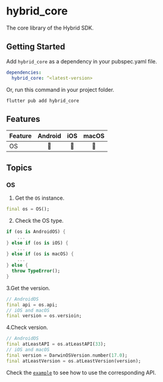 # hybrid_core

The core library of the Hybrid SDK.

## Getting Started

Add `hybrid_core` as a dependency in your pubspec.yaml file.

``` yaml
dependencies:
  hybrid_core: ^<latest-version>
```

Or, run this command in your project folder.

``` shell
flutter pub add hybrid_core
```

## Features

|Feature|Android|iOS|macOS|
|:-|:-:|:-:|:-:|
|OS|🙆|🙆|🙆|

## Topics

### OS

1. Get the `OS` instance.
``` Dart
final os = OS();
```
2. Check the OS type.
``` Dart
if (os is AndroidOS) {
    ...
} else if (os is iOS) {
    ...
} else if (os is macOS) {
    ...
} else {
  throw TypeError();
}
```
3.Get the version.
``` Dart
// AndroidOS
final api = os.api;
// iOS and macOS
final version = os.versioin;
```
4.Check version.
``` Dart
// AndroidOS
final atLeastAPI = os.atLeastAPI(33);
// iOS and macOS
final version = DarwinOSVersion.number(17.0);
final atLeastVersion = os.atLeastVersion(version);
```

Check the [`example`][1] to see how to use the corresponding API.

[1]: example
